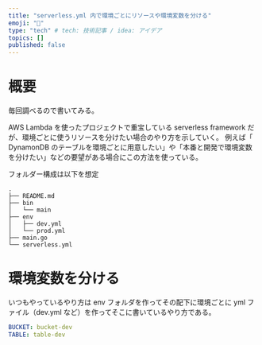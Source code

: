 ```yaml
---
title: "serverless.yml 内で環境ごとにリソースや環境変数を分ける"
emoji: "🌟"
type: "tech" # tech: 技術記事 / idea: アイデア
topics: []
published: false
---
```


# 概要
毎回調べるので書いてみる。

AWS Lambda を使ったプロジェクトで重宝している serverless framework だが、環境ごとに使うリソースを分けたい場合のやり方を示していく。
例えば「 DynamonDB のテーブルを環境ごとに用意したい」や「本番と開発で環境変数を分けたい」などの要望がある場合にこの方法を使っている。

フォルダー構成は以下を想定

```
.
├── README.md
├── bin
│   └── main
├── env
│   ├── dev.yml
│   └── prod.yml
├── main.go
└── serverless.yml
```

# 環境変数を分ける
いつもやっているやり方は env フォルダを作ってその配下に環境ごとに yml ファイル（dev.yml など）を作ってそこに書いているやり方である。

```yml:dev.yml
BUCKET: bucket-dev
TABLE: table-dev
```
